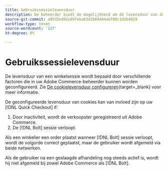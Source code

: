 ```yaml
---
title: Gebruikssessielevensduur
description: De beheerder biedt de mogelijkheid om de levensduur van de cookie van uw Adobe Commerce-gebruiker te configureren voor de [!DNL Quick Checkout] extensie.
source-git-commit: a95d2ed92c69feba03d1b84d44abf08c1d1b4029
workflow-type: tm+mt
source-wordcount: '127'
ht-degree: 0%

---
```



# Gebruikssessielevensduur

De levensduur van een winkelsessie wordt bepaald door verschillende factoren die in uw Adobe Commerce-beheerder kunnen worden geconfigureerd. Zie [De cookielevensduur configureren](https://docs.magento.com/user-guide/customers/customer-online-options.html){target=_blank} voor meer informatie.

De geconfigureerde levensduur van cookies kan van invloed zijn op uw [!DNL Quick Checkout] if:

1. Door inactiviteit, wordt de verkoopster geregistreerd uit Adobe Commerce.
1. De [!DNL Bolt] sessie verloopt.

Als een winkelier een order plaatst wanneer [!DNL Bolt] sessie verloopt, wordt de volgorde correct geplaatst, maar de gebruiker wordt afgemeld via beide netwerken.

Als de gebruiker na een geslaagde afhandeling nog steeds actief is, wordt hij niet afgemeld bij zowel Adobe Commerce als [!DNL Bolt].
